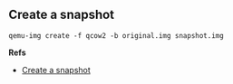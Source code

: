 ## Create a snapshot

	qemu-img create -f qcow2 -b original.img snapshot.img




**Refs**

 * [Create a snapshot](http://wiki.qemu.org/Documentation/CreateSnapshot)
